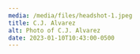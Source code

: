 ```yaml
---
media: /media/files/headshot-1.jpeg
title: C.J. Alvarez
alt: Photo of C.J. Alvarez
date: 2023-01-10T10:43:00-0500
---
```

